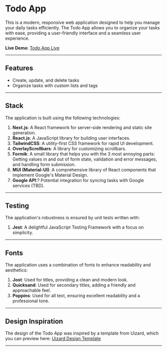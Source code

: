 # Todo App

This is a modern, responsive web application designed to help you manage your daily tasks efficiently. The Todo App allows you to organize your tasks with ease, providing a user-friendly interface and a seamless user experience.

**Live Demo**: [Todo App Live](https://todo-app-gray-two.vercel.app/)

---

## Features

- Create, update, and delete tasks
- Organize tasks with custom lists and tags

---

## Stack

The application is built using the following technologies:

1. **Next.js**: A React framework for server-side rendering and static site generation.
2. **React.js**: A JavaScript library for building user interfaces.
3. **TailwindCSS**: A utility-first CSS framework for rapid UI development.
4. **OverlayScrollbars**: A library for customizing scrollbars.
5. **Formik**: A small library that helps you with the 3 most annoying parts: Getting values in and out of form state, validation and error messages, and handling form submission.
6. **MUI (Material-UI)**: A comprehensive library of React components that implement Google's Material Design.
7. **Google API**:? Potential integration for syncing tasks with Google services (TBD).

---

## Testing

The application's robustness is ensured by unit tests written with:

1. **Jest**: A delightful JavaScript Testing Framework with a focus on simplicity.

---

## Fonts

The application uses a combination of fonts to enhance readability and aesthetics:

1. **Jost**: Used for titles, providing a clean and modern look.
2. **Quicksand**: Used for secondary titles, adding a friendly and approachable feel.
3. **Poppins**: Used for all text, ensuring excellent readability and a professional tone.

---

## Design Inspiration

The design of the Todo App was inspired by a template from Uizard, which you can preview here: [Uizard Design Template](https://app.uizard.io/templates/XXJOvmKW0jhEyYZdmA7w/preview)

---

